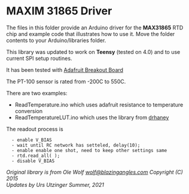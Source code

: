 
# MAXIM 31865 Driver

The files in this folder provide an Arduino driver for the **MAX31865** RTD chip
and example code that illustrates how to use it.  Move the folder contents
to your Arduino/libraries folder.

This library was updated to work on **Teensy** (tested on 4.0) and to use current SPI setup routines.

It has been tested with [Adafruit Breakout Board](https://learn.adafruit.com/adafruit-max31865-rtd-pt100-amplifier)

The PT-100 sensor is rated from -200C to 550C.

There are two examples:

- ReadTemperature.ino which uses adafruit resistance to temperature conversion
- ReadTemperatureLUT.ino which uses the library from [drhaney](https://github.com/drhaney/pt100rtd)

The readout process is
```
  - enable V_BIAS 
  - wait until RC network has setteled, delay(10);
  - enable enable one shot, need to keep other settings same
  - rtd.read_all( );
  - disable V_BIAS
```

*Original library is from Ole Wolf <wolf@blazingangles.com> Copyright (C) 2015*  
*Updates by Urs Utzinger Summer, 2021*
